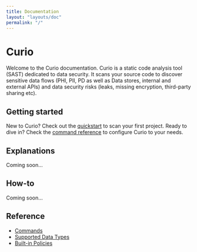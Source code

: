 ```yaml
---
title: Documentation
layout: "layouts/doc"
permalink: "/"
---
```


# Curio

Welcome to the Curio documentation. Curio is a static code analysis tool (SAST) dedicated to data security. It scans your source code to discover sensitive data flows (PHI, PII, PD as well as Data stores, internal and external APIs) and data security risks (leaks, missing encryption, third-party sharing etc).

## Getting started

New to Curio? Check out the [quickstart](/quickstart/) to scan your first project. Ready to dive in? Check the [command reference](/reference/commands/) to configure Curio to your needs.


## Explanations

Coming soon...

## How-to

Coming soon...

## Reference

- [Commands](/reference/commands/)
- [Supported Data Types](/reference/datatypes/)
- [Built-in Policies](/reference/policies/)
